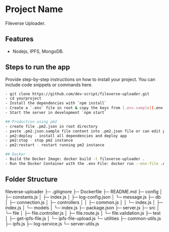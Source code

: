 # Project Name

Fileverse Uploader.

## Features

- Nodejs, IPFS, MongoDB.

## Steps to run the app

Provide step-by-step instructions on how to install your project. You can include code snippets or commands here.

```bash
- git clone https://github.com/dev-script/fileverse-uploader.git
- cd yourproject
- Install the dependencies with `npm install`
- Create a `.env` file in root & copy the keys from [.env.sample](.env.sample) file
- Start the server in development `npm start`

## Production using pm2
- create file .pm2.json in root directory
- paste .pm2.json.sample file content into .pm2.json file or can edit pm2 configs 
- pm2:deploy - install all dependencies and deploy app
- pm2:stop - stop pm2 instance
- pm2:restart - restart running pm2 instance

## Docker
- Build the Docker Image: docker build -t fileverse-uploader .
- Run the Docker Container with the .env File: docker run --env-file .env fileverse-uploader
```

## Folder Structure

fileverse-uploader
├─ .gitignore
├─ Dockerfile
├─ README.md
├─ config
│  ├─ constants.js
│  ├─ index.js
│  ├─ log-config.json
│  └─ message.js
├─ db
│  ├─ connection.js
│  ├─ controllers
│  │  ├─ common.js
│  │  └─ index.js
│  ├─ index.js
│  └─ models
│     └─ index.js
├─ package.json
├─ server.js
├─ src
│  └─ file
│     ├─ file.controller.js
│     ├─ file.route.js
│     └─ file.validation.js
├─ test
│  ├─ get-ipfs-file.js
│  └─ ipfs-file-upload.js
└─ utilities
   ├─ common-utils.js
   ├─ ipfs.js
   ├─ log-service.js
   └─ server-utils.js

```